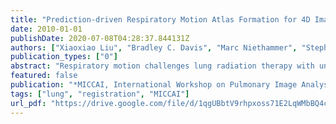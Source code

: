 ```yaml
---
title: "Prediction-driven Respiratory Motion Atlas Formation for 4D Image-guided Radiation Therapy in Lung"
date: 2010-01-01
publishDate: 2020-07-08T04:28:37.844131Z
authors: ["Xiaoxiao Liu", "Bradley C. Davis", "Marc Niethammer", "Stephen M. Pizer", "Gigkas S. Mageras"]
publication_types: ["0"]
abstract: "Respiratory motion challenges lung radiation therapy with uncertainties of the location of important anatomical structures in the thorax. To capture the trajectory of the motion, dense image matching methods and learning-based motion prediction methods have been commonly used. However, both methods have limitations. Serious motion artifacts in treatment-guidance images, such as streak artifacts in respiration-correlated cone-beam CT, challenge the intensity-based image matching; the learning-based prediction methods require consistency between the training data for planning and the data for treatment. This paper proposes a prediction-driven motion atlas framework for motion estimation with artifact-laden images, using a Frechet-mean-image matching scheme that is softly constrained by deformation predictions. In this framework, all the respiration phase-stamped images within a breathing cycle are diffeomorphically deformed to their Frechet mean. The iterative optimization is driven by both intensity matching forces and the prediction forces trained from patient-specific planning images. The effectiveness of the framework is demonstrated with computational phantom and real cone-beam CT images."
featured: false
publication: "*MICCAI, International Workshop on Pulmonary Image Analysis*"
tags: ["lung", "registration", "MICCAI"]
url_pdf: "https://drive.google.com/file/d/1qgUBbtV9rhpxoss71E2LqWMbBQ4cQmgq"
---
```



